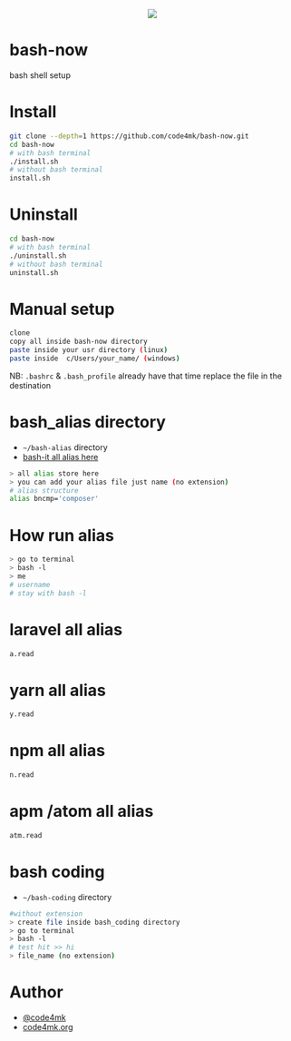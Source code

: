 <p align="center" ><img src="https://user-images.githubusercontent.com/17185462/43356534-0acdf760-9294-11e8-9227-17c3c5a4fcb5.jpg"></p>

# bash-now
bash shell setup

# Install

```bash
git clone --depth=1 https://github.com/code4mk/bash-now.git
cd bash-now
# with bash terminal
./install.sh
# without bash terminal
install.sh
```

# Uninstall

```bash
cd bash-now
# with bash terminal
./uninstall.sh
# without bash terminal
uninstall.sh
```


# Manual setup

```bash
clone
copy all inside bash-now directory
paste inside your usr directory (linux)
paste inside  c/Users/your_name/ (windows)
```

NB: `.bashrc` & `.bash_profile` already have that time replace the file in the destination

# bash_alias directory

* `~/bash-alias` directory
* [bash-it all alias here ](https://github.com/Bash-it/bash-it/tree/master/aliases/available)

```bash
> all alias store here
> you can add your alias file just name (no extension)
# alias structure
alias bncmp='composer'
```

# How run alias

```bash
> go to terminal
> bash -l
> me
# username
# stay with bash -l
```

# laravel all alias

```bash
a.read
```

# yarn all alias

```bash
y.read
```

# npm all alias

```bash
n.read
```
# apm /atom all alias

```bash
atm.read
```

# bash coding

* `~/bash-coding` directory

```bash
#without extension
> create file inside bash_coding directory
> go to terminal
> bash -l
# test hit >> hi
> file_name (no extension)
```

# Author

* [@code4mk](https://twitter.com/code4mk)
* [code4mk.org](https://code4mk.org)

